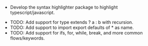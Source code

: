 - Develop the syntax highlighter package to highlight typescript/javascript.
<!-- - "<" tag may only appear after a = operator, after an arrow or after a return.
- "<" comparison only appears between two values (variables, numbers, etc).
- "<" type appears only after a type defintion/type name/type generic right next to a parenthesis that ends with an arrow/type generic right after a function's name.
- Also, extends/commas, etc are also types. -->

- TODO: Add support for type extends ? a : b with recursion.
- TODO: Add support to import export defaults of \* as name.
- TODO: Add support for ifs, for, while, break, and more common flows/keywords.
